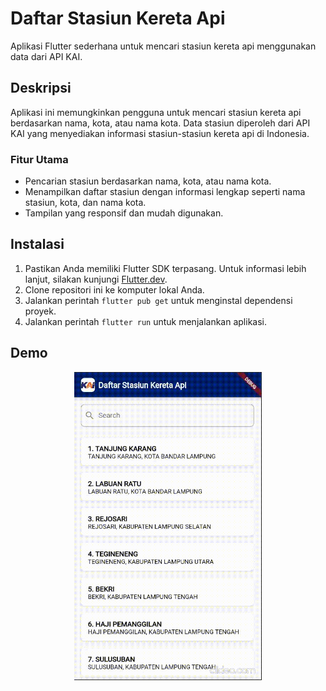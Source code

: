 # Daftar Stasiun Kereta Api

Aplikasi Flutter sederhana untuk mencari stasiun kereta api menggunakan data dari API KAI.

## Deskripsi

Aplikasi ini memungkinkan pengguna untuk mencari stasiun kereta api berdasarkan nama, kota, atau nama kota. Data stasiun diperoleh dari API KAI yang menyediakan informasi stasiun-stasiun kereta api di Indonesia.

### Fitur Utama

- Pencarian stasiun berdasarkan nama, kota, atau nama kota.
- Menampilkan daftar stasiun dengan informasi lengkap seperti nama stasiun, kota, dan nama kota.
- Tampilan yang responsif dan mudah digunakan.

## Instalasi

1. Pastikan Anda memiliki Flutter SDK terpasang. Untuk informasi lebih lanjut, silakan kunjungi [Flutter.dev](https://flutter.dev).
2. Clone repositori ini ke komputer lokal Anda.
3. Jalankan perintah `flutter pub get` untuk menginstal dependensi proyek.
4. Jalankan perintah `flutter run` untuk menjalankan aplikasi.

## Demo

<div align='center'>
  <img src="assets/demo_jV9mxSQf.gif" width="300"/>
</div>
